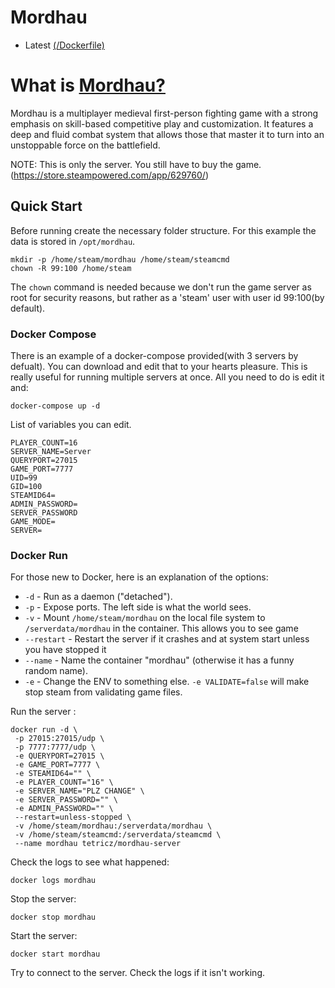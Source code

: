 # Mordhau 

* Latest [(/Dockerfile)](https://github.com/Tetricz/docker-mordhau-server/blob/master/Dockerfile)

# What is [Mordhau?](https://mordhau.com/faq/#what-is-mordhau)

Mordhau is a multiplayer medieval first-person fighting game with a strong emphasis on skill-based competitive play and customization.
It features a deep and fluid combat system that allows those that master it to turn into an unstoppable force on the battlefield.

NOTE: This is only the server. You still have to buy the game. (https://store.steampowered.com/app/629760/)

## Quick Start
Before running create the necessary folder structure. For this example the data is stored in `/opt/mordhau`.
```
mkdir -p /home/steam/mordhau /home/steam/steamcmd
chown -R 99:100 /home/steam
```
The `chown` command is needed because we don't run the game server as root for security reasons, but rather as a 'steam' user with user id 99:100(by default).

### Docker Compose
There is an example of a docker-compose provided(with 3 servers by defualt). You can download and edit that to your hearts pleasure. This is really useful for running multiple servers at once. All you need to do is edit it and:
```
docker-compose up -d
```
List of variables you can edit.
```
PLAYER_COUNT=16
SERVER_NAME=Server
QUERYPORT=27015
GAME_PORT=7777
UID=99
GID=100
STEAMID64=
ADMIN_PASSWORD=
SERVER_PASSWORD
GAME_MODE=
SERVER=
```

### Docker Run

For those new to Docker, here is an explanation of the options:

* `-d` - Run as a daemon ("detached").
* `-p` - Expose ports. The left side is what the world sees.
* `-v` - Mount `/home/steam/mordhau` on the local file system to `/serverdata/mordhau` in the container. This allows you to see game
* `--restart` - Restart the server if it crashes and at system start unless you have stopped it
* `--name` - Name the container "mordhau" (otherwise it has a funny random name).
* `-e` - Change the ENV to something else. `-e VALIDATE=false` will make stop steam from validating game files.

Run the server :
```
docker run -d \
 -p 27015:27015/udp \
 -p 7777:7777/udp \
 -e QUERYPORT=27015 \
 -e GAME_PORT=7777 \
 -e STEAMID64="" \
 -e PLAYER_COUNT="16" \
 -e SERVER_NAME="PLZ CHANGE" \
 -e SERVER_PASSWORD="" \
 -e ADMIN_PASSWORD="" \
 --restart=unless-stopped \
 -v /home/steam/mordhau:/serverdata/mordhau \
 -v /home/steam/steamcmd:/serverdata/steamcmd \
 --name mordhau tetricz/mordhau-server
```

Check the logs to see what happened:

```
docker logs mordhau
```

Stop the server:

```
docker stop mordhau
```

Start the server:
```
docker start mordhau
```

Try to connect to the server. Check the logs if it isn't working.
